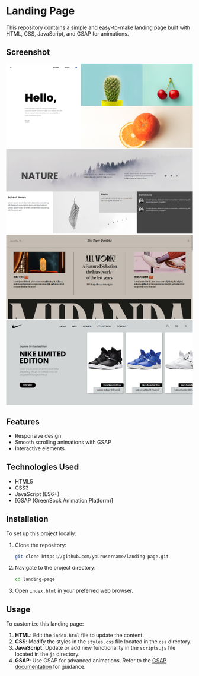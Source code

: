 # Landing Page

This repository contains a simple and easy-to-make landing page built with HTML, CSS, JavaScript, and GSAP for animations.

## Screenshot
![Screenshot 1](https://github.com/Mohit-Kucheriya/Landing_Pages_/blob/d8731d8734670bcb0d8c8aa7b0c98487243d5e5f/Screenshot/1.png)<br/>
![Screenshot 2](https://github.com/Mohit-Kucheriya/Landing_Pages_/blob/d8731d8734670bcb0d8c8aa7b0c98487243d5e5f/Screenshot/2.png)<br/>
![Screenshot 3](https://github.com/Mohit-Kucheriya/Landing_Pages_/blob/d8731d8734670bcb0d8c8aa7b0c98487243d5e5f/Screenshot/3.png)<br/>
![Screenshot 4](https://github.com/Mohit-Kucheriya/Landing_Pages_/blob/d8731d8734670bcb0d8c8aa7b0c98487243d5e5f/Screenshot/4.png)

## Features

- Responsive design
- Smooth scrolling animations with GSAP
- Interactive elements

## Technologies Used

- HTML5
- CSS3
- JavaScript (ES6+)
- [GSAP (GreenSock Animation Platform)]

## Installation

To set up this project locally:

1. Clone the repository:

    ```sh
    git clone https://github.com/yourusername/landing-page.git
    ```

2. Navigate to the project directory:

    ```sh
    cd landing-page
    ```

3. Open `index.html` in your preferred web browser.

## Usage

To customize this landing page:

1. **HTML**: Edit the `index.html` file to update the content.
2. **CSS**: Modify the styles in the `styles.css` file located in the `css` directory.
3. **JavaScript**: Update or add new functionality in the `scripts.js` file located in the `js` directory.
4. **GSAP**: Use GSAP for advanced animations. Refer to the [GSAP documentation](https://greensock.com/docs/) for guidance.
